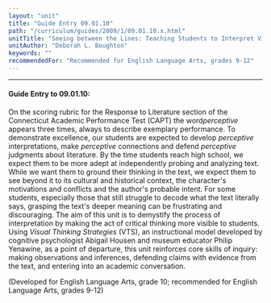 ```yaml
---
layout: "unit"
title: "Guide Entry 09.01.10"
path: "/curriculum/guides/2009/1/09.01.10.x.html"
unitTitle: "Seeing between the Lines: Teaching Students to Interpret Visual and Verbal Text"
unitAuthor: "Deborah L. Boughton"
keywords: ""
recommendedFor: "Recommended for English Language Arts, grades 9-12"
---
```

<body>
<hr/>
<h4>
Guide Entry to 09.01.10:
</h4>
<p>On the scoring rubric for the Response to Literature section of the Connecticut Academic Performance Test (CAPT) the word<i>perceptive</i> appears three times, always to describe exemplary performance. To demonstrate excellence, our students are expected to develop <i>perceptive</i> interpretations, make <i>perceptive</i> connections and defend <i>perceptive</i> judgments about literature. By the time students reach high school, we expect them to be more adept at independently probing and analyzing text. While we want them to ground their thinking in the text, we expect them to see beyond it to its cultural and historical context, the character's motivations and conflicts and the author's probable intent. For some students, especially those that still struggle to decode what the text literally says, grasping the text's deeper meaning can be frustrating and discouraging. The aim of this unit is to demystify the process of interpretation by making the act of critical thinking more visible to students. Using <i>Visual Thinking Strategies</i> (VTS), an instructional model developed by cognitive psychologist Abigail Housen and museum educator Philip Yenawine, as a point of departure, this unit reinforces core skills of inquiry: making observations and inferences, defending claims with evidence from the text, and entering into an academic conversation.</p>
<p>
(Developed for English Language Arts, grade 10; recommended for English Language Arts, grades 9-12)
</p>
</body>
